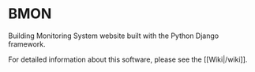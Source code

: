 # BMON

Building Monitoring System website built with the Python Django framework.

For detailed information about this software, please see the [[Wiki|/wiki]].
